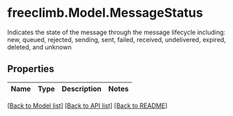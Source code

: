 # freeclimb.Model.MessageStatus
Indicates the state of the message through the message lifecycle including: new, queued, rejected, sending, sent, failed, received, undelivered, expired, deleted, and unknown

## Properties

Name | Type | Description | Notes
------------ | ------------- | ------------- | -------------

[[Back to Model list]](../README.md#documentation-for-models) [[Back to API list]](../README.md#documentation-for-api-endpoints) [[Back to README]](../README.md)

